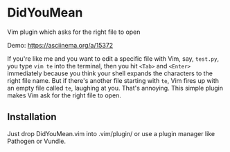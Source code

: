DidYouMean
==========

Vim plugin which asks for the right file to open

Demo: https://asciinema.org/a/15372

If you're like me and you want to edit a specific file with Vim, say, `test.py`, you type `vim te` into the terminal, then you hit `<Tab>` and `<Enter>` immediately because you think your shell expands the characters to the right file name. But if there's another file starting with `te`, Vim fires up with an empty file called `te`, laughing at you. That's annoying. This simple plugin makes Vim ask for the right file to open.

Installation
------------

Just drop DidYouMean.vim into .vim/plugin/ or use a plugin manager like Pathogen or Vundle.
